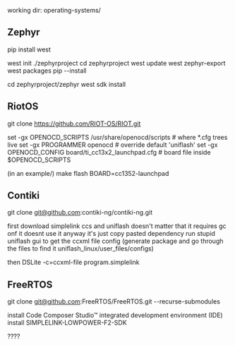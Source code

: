 working dir: operating-systems/

## Zephyr

pip install west

west init ./zephyrproject
cd zephyrproject
west update
west zephyr-export
west packages pip --install

cd zephyrproject/zephyr
west sdk install

## RiotOS

git clone <https://github.com/RIOT-OS/RIOT.git>

set -gx OPENOCD_SCRIPTS /usr/share/openocd/scripts      # where *.cfg trees live
set -gx PROGRAMMER      openocd                         # override default 'uniflash'
set -gx OPENOCD_CONFIG  board/ti_cc13x2_launchpad.cfg   # board file inside $OPENOCD_SCRIPTS

(in an example/)
make flash BOARD=cc1352-launchpad

## Contiki

git clone <git@github.com>:contiki-ng/contiki-ng.git

<!-- omg this sucks, who tf made this -->
first download simplelink ccs and uniflash
doesn't matter that it requires gc onf it doesnt use it anyway it's just copy pasted dependency
run stupid uniflash gui to get the ccxml file config (generate package and go through the files to find it uniflash_linux/user_files/configs)

then DSLite -c=ccxml-file program.simplelink

## FreeRTOS

git clone <git@github.com>:FreeRTOS/FreeRTOS.git --recurse-submodules

install Code Composer Studio™ integrated development environment (IDE)
install SIMPLELINK-LOWPOWER-F2-SDK

????
